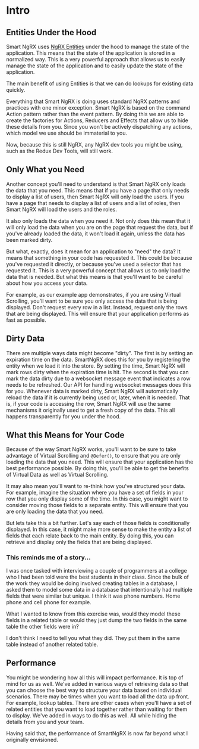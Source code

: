 # Intro

## Entities Under the Hood

Smart NgRX uses [NgRX Entities](https://ngrx.io/guide/entity) under the hood to manage the state of the application. This means that the state of the application is stored in a normalized way. This is a very powerful approach that allows us to easily manage the state of the application and to easily update the state of the application.

The main benefit of using Entities is that we can do lookups for existing data quickly.

Everything that Smart NgRX is doing uses standard NgRX patterns and practices with one minor exception. Smart NgRX is based on the command Action pattern rather than the event pattern. By doing this we are able to create the factories for Actions, Reducers and Effects that allow us to hide these details from you. Since you won't be actively dispatching any actions, which model we use should be immaterial to you.

Now, because this is still NgRX, any NgRX dev tools you might be using, such as the Redux Dev Tools, will still work.

## Only What you Need

Another concept you'll need to understand is that Smart NgRX only loads the data that you need. This means that if you have a page that only needs to display a list of users, then Smart NgRX will only load the users. If you have a page that needs to display a list of users and a list of roles, then Smart NgRX will load the users and the roles.

It also only loads the data when you need it. Not only does this mean that it will only load the data when you are on the page that request the data, but if you've already loaded the data, it won't load it again, unless the data has been marked dirty.

But what, exactly, does it mean for an application to "need" the data? It means that something in your code has requested it. This could be because you've requested it directly, or because you've used a selector that has requested it. This is a very powerful concept that allows us to only load the data that is needed. But what this means is that you'll want to be careful about how you access your data.

For example, as our example app demonstrates, if you are using Virtual Scrolling, you'll want to be sure you only access the data that is being displayed. Don't request every row in a list. Instead, request only the rows that are being displayed. This will ensure that your application performs as fast as possible.

## Dirty Data

There are multiple ways data might become "dirty". The first is by setting an expiration time on the data. SmartNgRX does this for you by registering the entity when we load it into the store. By setting the time, Smart NgRX will mark rows dirty when the expiration time is hit. The second is that you can mark the data dirty due to a websocket message event that indicates a row needs to be refreshed. Our API for handling websocket messages does this for you. Whenever data is marked dirty, Smart NgRX will automatically reload the data if it is currently being used or, later, when it is needed. That is, if your code is accessing the row, Smart NgRX will use the same mechanisms it originally used to get a fresh copy of the data. This all happens transparently for you under the hood.

## What this Means for Your Code

Because of the way Smart NgRX works, you'll want to be sure to take advantage of Virtual Scrolling and `@Defer()`, to ensure that you are only loading the data that you need. This will ensure that your application has the best performance possible. By doing this, you'll be able to get the benefits of Virtual Data as well as Virtual Scrolling.

It may also mean you'll want to re-think how you've structured your data. For example, imagine the situation where you have a set of fields in your row that you only display some of the time. In this case, you might want to consider moving those fields to a separate entity. This will ensure that you are only loading the data that you need.

But lets take this a bit further. Let's say each of those fields is conditionally displayed. In this case, it might make more sense to make the entity a list of fields that each relate back to the main entity. By doing this, you can retrieve and display only the fields that are being displayed.

### This reminds me of a story...

I was once tasked with interviewing a couple of programmers at a college who I had been told were the best students in their class. Since the bulk of the work they would be doing involved creating tables in a database, I asked them to model some data in a database that intentionally had multiple fields that were similar but unique. I think it was phone numbers. Home phone and cell phone for example.

What I wanted to know from this exercise was, would they model these fields in a related table or would they just dump the two fields in the same table the other fields were in?

I don't think I need to tell you what they did. They put them in the same table instead of another related table.

## Performance

You might be wondering how all this will impact performance. It is top of mind for us as well. We've added in various ways of retrieving data so that you can choose the best way to structure your data based on individual scenarios. There may be times when you want to load all the data up front. For example, lookup tables. There are other cases when you'll have a set of related entities that you want to load together rather than waiting for them to display. We've added in ways to do this as well. All while hiding the details from you and your team.

Having said that, the performance of SmartNgRX is now far beyond what I originally envisioned.
